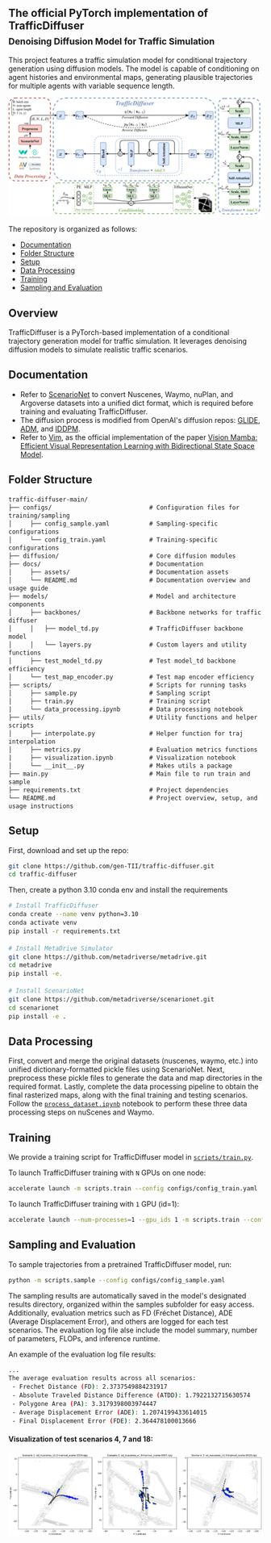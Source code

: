 ## The official PyTorch implementation of TrafficDiffuser <br><sub>Denoising Diffusion Model for Traffic Simulation</sub>
This project features a traffic simulation model for conditional trajectory generation using diffusion models. The model is capable of conditioning on agent histories and environmental maps, generating plausible trajectories for multiple agents with variable sequence length.

![TrafficDiffuser overall architecture](docs/assets/TrafficDiffuser.png)

The repository is organized as follows:
  * [Documentation](#documentation)
  * [Folder Structure](#folder-structure)
  * [Setup](#setup)
  * [Data Processing](#data-processing)
  * [Training](#training)
  * [Sampling and Evaluation](#sampling-and-evaluation)

## Overview
TrafficDiffuser is a PyTorch-based implementation of a conditional trajectory generation model for traffic simulation. It leverages denoising diffusion models to simulate realistic traffic scenarios. 

## Documentation
* Refer to [ScenarioNet](https://github.com/metadriverse/scenarionet) to convert Nuscenes, Waymo, nuPlan, and Argoverse datasets into a unified dict format, which is required before training and evaluating TrafficDiffuser.
* The diffusion process is modified from OpenAI's diffusion repos: [GLIDE](https://github.com/openai/glide-text2im/blob/main/glide_text2im/gaussian_diffusion.py), [ADM](https://github.com/openai/guided-diffusion/blob/main/guided_diffusion), and [IDDPM](https://github.com/openai/improved-diffusion/blob/main/improved_diffusion/gaussian_diffusion.py).
* Refer to [Vim](https://github.com/hustvl/Vim), as the official implementation of the paper [Vision Mamba: Efficient Visual Representation Learning with Bidirectional State Space Model](https://arxiv.org/abs/2401.09417).

## Folder Structure
``` 
traffic-diffuser-main/
├── configs/                           # Configuration files for training/sampling
│     ├── config_sample.yaml           # Sampling-specific configurations
│     └── config_train.yaml            # Training-specific configurations
├── diffusion/                         # Core diffusion modules
├── docs/                              # Documentation
│     ├── assets/                      # Documentation assets
│     └── README.md                    # Documentation overview and usage guide
├── models/                            # Model and architecture components
│     ├── backbones/                   # Backbone networks for traffic diffuser
│     │   ├── model_td.py              # TrafficDiffuser backbone model
│     │   └── layers.py                # Custom layers and utility functions
│     ├── test_model_td.py             # Test model_td backbone efficiency
│     └── test_map_encoder.py          # Test map encoder efficiency
├── scripts/                           # Scripts for running tasks
│     ├── sample.py                    # Sampling script
│     ├── train.py                     # Training script
|     └── data_processing.ipynb        # Data processing notebook
├── utils/                             # Utility functions and helper scripts
│     ├── interpolate.py               # Helper function for traj interpolation
│     ├── metrics.py                   # Evaluation metrics functions
|     ├── visualization.ipynb          # Visualization notebook
│     └── __init__.py                  # Makes utils a package
├── main.py                            # Main file to run train and sample
├── requirements.txt                   # Project dependencies
└── README.md                          # Project overview, setup, and usage instructions
```

## Setup

First, download and set up the repo:

```bash
git clone https://github.com/gen-TII/traffic-diffuser.git
cd traffic-diffuser
```

Then, create a python 3.10 conda env and install the requirements

```bash
# Install TrafficDiffuser
conda create --name venv python=3.10
conda activate venv
pip install -r requirements.txt

# Install MetaDrive Simulator
git clone https://github.com/metadriverse/metadrive.git
cd metadrive
pip install -e.

# Install ScenarioNet
git clone https://github.com/metadriverse/scenarionet.git
cd scenarionet
pip install -e .
```

## Data Processing
First, convert and merge the original datasets (nuscenes, waymo, etc.) into unified dictionary-formatted pickle files using ScenarioNet. Next, preprocess these pickle files to generate the data and map directories in the required format. Lastly, complete the data processing pipeline to obtain the final rasterized maps, along with the final training and testing scenarios. Follow the [`process_dataset.ipynb`](process_dataset.ipynb) notebook to perform these three data processing steps on nuScenes and Waymo.


## Training
We provide a training script for TrafficDiffuser model in [`scripts/train.py`](scripts/train.py).

To launch TrafficDiffuser training with `N` GPUs on one node:
```bash
accelerate launch -m scripts.train --config configs/config_train.yaml
```

To launch TrafficDiffuser training with `1` GPU (id=1):
```bash
accelerate launch --num-processes=1 --gpu_ids 1 -m scripts.train --config configs/config_train.yaml
```


## Sampling and Evaluation
To sample trajectories from a pretrained TrafficDiffuser model, run:
```bash
python -m scripts.sample --config configs/config_sample.yaml
```

The sampling results are automatically saved in the model's designated results directory, organized within the samples subfolder for easy access. Additionally, evaluation metrics such as FD (Fréchet Distance), ADE (Average Displacement Error), and others are logged for each test scenarios. The evaluation log file alse include the model summary, number of parameters, FLOPs, and inference runtime.

An example of the evaluation log file results:
```bash
...
The average evaluation results across all scenarios:
 - Frechet Distance (FD): 2.3737549884231917
 - Absolute Traveled Distance Difference (ATDD): 1.7922132715630574
 - Polygone Area (PA): 3.3179398003974447
 - Average Displacement Error (ADE): 1.2074199433614015
 - Final Displacement Error (FDE): 2.364478100013666
```

#### Visualization of test scenarios 4, 7 and 18:
![TrafficDiffuser-L sampling results](docs/assets/Visualizations.png)
